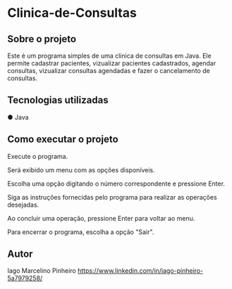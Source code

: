 # Clinica-de-Consultas

## Sobre o projeto
Este é um programa simples de uma clinica de consultas em Java. Ele permite cadastrar pacientes, vizualizar pacientes cadastrados, agendar consultas, vizualizar consultas agendadas e fazer o cancelamento de consultas.

## Tecnologias utilizadas
 ● Java

## Como executar o projeto
Execute o programa.

Será exibido um menu com as opções disponíveis.

Escolha uma opção digitando o número correspondente e pressione Enter.

Siga as instruções fornecidas pelo programa para realizar as operações desejadas.

Ao concluir uma operação, pressione Enter para voltar ao menu.

Para encerrar o programa, escolha a opção "Sair".

## Autor 
Iago Marcelino Pinheiro 
https://www.linkedin.com/in/iago-pinheiro-5a7979258/

